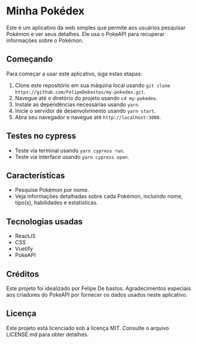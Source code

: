 # Minha Pokédex

Este é um aplicativo da web simples que permite aos usuários pesquisar Pokémon e ver seus detalhes. Ele usa o PokeAPI para recuperar informações sobre o Pokémon.

## Começando

Para começar a usar este aplicativo, siga estas etapas:

1. Clone este repositório em sua máquina local usando `git clone https://github.com/FelipeDebastos/my-pokedex.git`.
2. Navegue até o diretório do projeto usando `cd my-pokedex`.
3. Instale as dependências necessárias usando `yarn`.
4. Inicie o servidor de desenvolvimento usando `yarn start`.
5. Abra seu navegador e navegue até `http://localhost:3000`.

## Testes no cypress

* Teste via terminal usando `yarn cypress run`.
* Teste via interface usando `yarn cypress open`.

## Características

* Pesquise Pokémon por nome.
* Veja informações detalhadas sobre cada Pokémon, incluindo nome, tipo(s), habilidades e estatísticas.

## Tecnologias usadas

* ReactJS
* CSS
* Vuetify
* PokeAPI

## Créditos

Este projeto foi idealizado por Felipe De bastos. Agradecimentos especiais aos criadores do PokeAPI por fornecer os dados usados neste aplicativo.

## Licença

Este projeto está licenciado sob a licença MIT. Consulte o arquivo LICENSE.md para obter detalhes.


